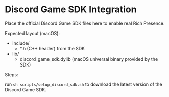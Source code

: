 Discord Game SDK Integration
=================================

Place the official Discord Game SDK files here to enable real Rich Presence.

Expected layout (macOS):

- include/
  - *.h (C++ header) from the SDK
- lib/
  - discord_game_sdk.dylib (macOS universal binary provided by the SDK)

Steps:

run `sh scripts/setup_discord_sdk.sh` to download the latest version of the Discord Game SDK.